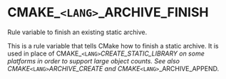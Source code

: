   

# CMAKE_```<LANG>```_ARCHIVE_FINISH  
Rule variable to finish an existing static archive.  

This is a rule variable that tells CMake how to finish a static
archive.  It is used in place of CMAKE_```<LANG>```_CREATE_STATIC_LIBRARY
on some platforms in order to support large object counts.  See also
CMAKE_```<LANG>```_ARCHIVE_CREATE and
CMAKE_```<LANG>```_ARCHIVE_APPEND.  


